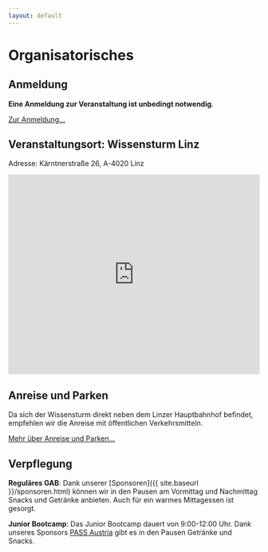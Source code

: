 ```yaml
---
layout: default
---
```


# Organisatorisches

## Anmeldung

**Eine Anmeldung zur Veranstaltung ist unbedingt notwendig**.

[Zur Anmeldung...](https://www.eventbrite.de/e/global-azure-bootcamp-austria-2017-tickets-31460449050)

## Veranstaltungsort: Wissensturm Linz

Adresse: Kärntnerstraße 26, A-4020 Linz

<iframe src="https://www.google.com/maps/embed?pb=!1m18!1m12!1m3!1d2654.627600590597!2d14.286188215478958!3d48.29077984845738!2m3!1f0!2f0!3f0!3m2!1i1024!2i768!4f13.1!3m3!1m2!1s0x477397bd61b10041%3A0x3bb22d05774c1bc6!2sWissensturm+-+Volkshochschule+und+Stadtbibliothek+Linz!5e0!3m2!1sde!2sat!4v1486288106068" width="100%" height="400" frameborder="0" style="border:0" allowfullscreen></iframe>

## Anreise und Parken

Da sich der Wissensturm direkt neben dem Linzer Hauptbahnhof befindet, empfehlen wir die Anreise mit öffentlichen Verkehrsmitteln.

[Mehr über Anreise und Parken...](http://www.linz.at/wissensturm/anreise.asp)<br/>

## Verpflegung

**Reguläres GAB**: Dank unserer [Sponsoren]({{ site.baseurl }}/sponsoren.html) können wir in den Pausen am Vormittag und Nachmittag Snacks und Getränke anbieten. Auch für ein warmes Mittagessen ist gesorgt.

**Junior Bootcamp**: Das Junior Bootcamp dauert von 9:00-12:00 Uhr. Dank unseres Sponsors [PASS Austria](http://austria.pass.org/) gibt es in den Pausen Getränke und Snacks.

